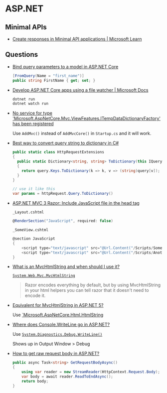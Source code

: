 # ASP.NET


## Minimal APIs

* [Create responses in Minimal API applications | Microsoft Learn](https://learn.microsoft.com/en-us/aspnet/core/fundamentals/minimal-apis/responses?view=aspnetcore-8.0)

## Questions

* [Bind query parameters to a model in ASP.NET Core](https://stackoverflow.com/q/42929376/1366033)

  ```cs
  [FromQuery(Name = "first_name")]
  public string FirstName { get; set; }
  ```

* [Develop ASP.NET Core apps using a file watcher | Microsoft Docs](https://docs.microsoft.com/en-us/aspnet/core/tutorials/dotnet-watch?view=aspnetcore-5.0)

  ```cs
  dotnet run
  dotnet watch run
  ```

* [No service for type 'Microsoft.AspNetCore.Mvc.ViewFeatures.ITempDataDictionaryFactory' has been registered](https://stackoverflow.com/q/38709538/1366033)

  Use `AddMvc()` instead of `AddMvcCore()` in `Startup.cs` and it will work.

* [Best way to convert query string to dictionary in C#](https://stackoverflow.com/a/67639394/1366033)

  ```cs
  public static class HttpRequestExtensions
  {
    public static Dictionary<string, string> ToDictionary(this IQueryCollection query)
    {
      return query.Keys.ToDictionary(k => k, v => (string)query[v]);
    }
  }

  // use it like this
  var params = httpRequest.Query.ToDictionary()
  ```

* [ASP.NET MVC 3 Razor: Include JavaScript file in the head tag](https://stackoverflow.com/q/4311783/1366033)

  `_Layout.cshtml`

  ```cs
  @RenderSection("JavaScript", required: false)
  ```

  `_SomeView.cshtml`

  ```cs
  @section JavaScript
  {
      <script type="text/javascript" src="@Url.Content("/Scripts/SomeScript.js")"></script>
      <script type="text/javascript" src="@Url.Content("/Scripts/AnotherScript.js")"></script>
  }
  ```

* [What is an MvcHtmlString and when should I use it?](https://stackoverflow.com/q/2293357/1366033)

  [`System.Web.Mvc.MvcHtmlString`](https://learn.microsoft.com/en-us/dotnet/api/system.web.mvc.mvchtmlstring)


  > Razor encodes everything by default, but by using MvcHtmlString in your html helpers you can tell razor that it doesn't need to encode it.

* [Equivalent for MvcHtmlString in ASP.NET 5?](https://stackoverflow.com/q/29602202/1366033)

  Use [`Microsoft.AspNetCore.Html.HtmlString](https://learn.microsoft.com/en-us/dotnet/api/microsoft.aspnetcore.html.htmlstring)

* [Where does Console.WriteLine go in ASP.NET?](https://stackoverflow.com/q/137660/1366033)

  Use [`System.Diagnostics.Debug.WriteLine()`](https://learn.microsoft.com/en-us/dotnet/api/system.diagnostics.debug.writeline?view=net-7.0)

  Shows up in Output Window > Debug

* [How to get raw request body in ASP.NET?](https://stackoverflow.com/q/6362781/1366033)

  ```cs
  public async Task<string> GetRequestBodyAsync()
  {
      using var reader = new StreamReader(HttpContext.Request.Body);
      var body = await reader.ReadToEndAsync();
      return body;
  }
  ```

  